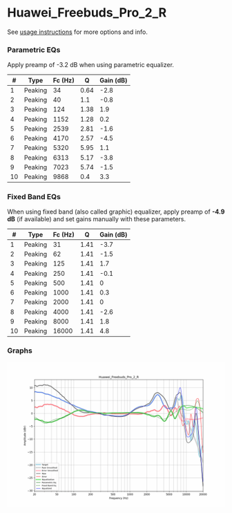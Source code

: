 # Huawei_Freebuds_Pro_2_R
See [usage instructions](https://github.com/jaakkopasanen/AutoEq#usage) for more options and info.

### Parametric EQs
Apply preamp of -3.2 dB when using parametric equalizer.

|   # | Type    |   Fc (Hz) |    Q |   Gain (dB) |
|-----|---------|-----------|------|-------------|
|   1 | Peaking |        34 | 0.64 |        -2.8 |
|   2 | Peaking |        40 | 1.1  |        -0.8 |
|   3 | Peaking |       124 | 1.38 |         1.9 |
|   4 | Peaking |      1152 | 1.28 |         0.2 |
|   5 | Peaking |      2539 | 2.81 |        -1.6 |
|   6 | Peaking |      4170 | 2.57 |        -4.5 |
|   7 | Peaking |      5320 | 5.95 |         1.1 |
|   8 | Peaking |      6313 | 5.17 |        -3.8 |
|   9 | Peaking |      7023 | 5.74 |        -1.5 |
|  10 | Peaking |      9868 | 0.4  |         3.3 |

### Fixed Band EQs
When using fixed band (also called graphic) equalizer, apply preamp of **-4.9 dB** (if available) and set gains manually with these parameters.

|   # | Type    |   Fc (Hz) |    Q |   Gain (dB) |
|-----|---------|-----------|------|-------------|
|   1 | Peaking |        31 | 1.41 |        -3.7 |
|   2 | Peaking |        62 | 1.41 |        -1.5 |
|   3 | Peaking |       125 | 1.41 |         1.7 |
|   4 | Peaking |       250 | 1.41 |        -0.1 |
|   5 | Peaking |       500 | 1.41 |         0   |
|   6 | Peaking |      1000 | 1.41 |         0.3 |
|   7 | Peaking |      2000 | 1.41 |         0   |
|   8 | Peaking |      4000 | 1.41 |        -2.6 |
|   9 | Peaking |      8000 | 1.41 |         1.8 |
|  10 | Peaking |     16000 | 1.41 |         4.8 |

### Graphs
![](./Huawei_Freebuds_Pro_2_R.png)
